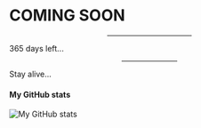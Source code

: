 <!DOCTYPE html>
<html lang="en">

<body>
    <div>
        <div>
            <h1>COMING SOON</h1>
            <hr style="margin: auto; width: 30%" />
            <p>365 days left...</p>
            <hr style="margin: auto; width: 20%" />
            <p>Stay alive...</p>
        </div>
    </div>
</body>

</html>

#### My GitHub stats

![My GitHub stats](https://github-readme-stats.vercel.app/api?username=itsvks19&show_icons=true&theme=radical)
